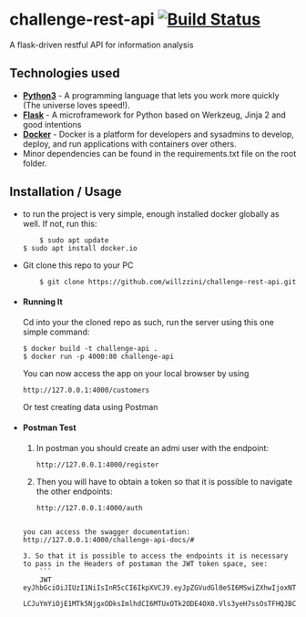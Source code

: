 # challenge-rest-api [![Build Status](https://travis-ci.org/gitgik/flask-rest-api.svg?branch=master)](https://travis-ci.org/gitgik/flask-rest-api)
A flask-driven restful API for information analysis


## Technologies used
* **[Python3](https://www.python.org/downloads/)** - A programming language that lets you work more quickly (The universe loves speed!).
* **[Flask](flask.pocoo.org/)** - A microframework for Python based on Werkzeug, Jinja 2 and good intentions
* **[Docker](https://docs.docker.com/)** - Docker is a platform for developers and sysadmins to develop, deploy, and run applications with containers
 over others.
* Minor dependencies can be found in the requirements.txt file on the root folder.


## Installation / Usage
* to run the project is very simple, enough installed docker globally as well. If not, run this:
    ```
        $ sudo apt update
	$ sudo apt install docker.io
    ```
* Git clone this repo to your PC
    ```
        $ git clone https://github.com/willzzini/challenge-rest-api.git
    ````

* #### Running It
    Cd into your the cloned repo as such, run the server using this one simple command:
	
    ```
    $ docker build -t challenge-api .
    $ docker run -p 4000:80 challenge-api
    ```
    You can now access the app on your local browser by using
    ```
    http://127.0.0.1:4000/customers
    ```
    Or test creating data using Postman

* #### Postman Test
    1. In postman you should create an admi user with the endpoint:
        ```
        http://127.0.0.1:4000/register
        ```

    2. Then you will have to obtain a token so that it is possible to navigate the other endpoints:
        ```
        http://127.0.0.1:4000/auth
	```

    you can access the swagger documentation: http://127.0.0.1:4000/challenge-api-docs/#

    3. So that it is possible to access the endpoints it is necessary to pass in the Headers of postaman the JWT token space, see:
        ```
        JWT eyJhbGciOiJIUzI1NiIsInR5cCI6IkpXVCJ9.eyJpZGVudGl0eSI6MSwiZXhwIjoxNTE5OTY4NDg5
		LCJuYmYiOjE1MTk5NjgxODksImlhdCI6MTUxOTk2ODE4OX0.Vls3yeH7ssOsTFHQJBCALRXihPjOGZqYekxrSpwxWoY
	```

